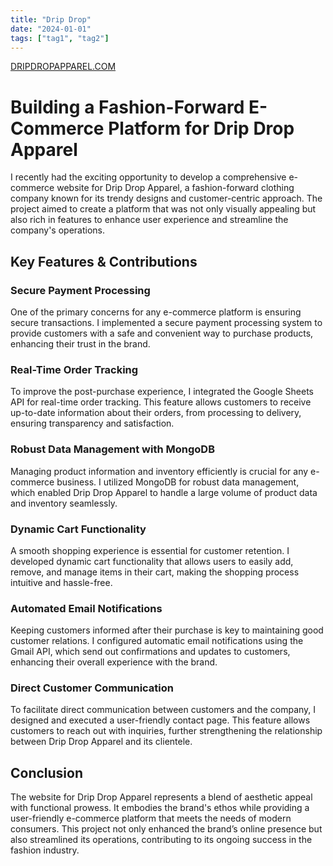 ```yaml
---
title: "Drip Drop"
date: "2024-01-01"
tags: ["tag1", "tag2"]
---
```


<a href="https://dripdropapparel.com" target="_blank">DRIPDROPAPPAREL.COM</a>

# Building a Fashion-Forward E-Commerce Platform for Drip Drop Apparel

I recently had the exciting opportunity to develop a comprehensive e-commerce website for Drip Drop Apparel, a fashion-forward clothing company known for its trendy designs and customer-centric approach. The project aimed to create a platform that was not only visually appealing but also rich in features to enhance user experience and streamline the company's operations.

## Key Features & Contributions

### Secure Payment Processing

One of the primary concerns for any e-commerce platform is ensuring secure transactions. I implemented a secure payment processing system to provide customers with a safe and convenient way to purchase products, enhancing their trust in the brand.

### Real-Time Order Tracking

To improve the post-purchase experience, I integrated the Google Sheets API for real-time order tracking. This feature allows customers to receive up-to-date information about their orders, from processing to delivery, ensuring transparency and satisfaction.

### Robust Data Management with MongoDB

Managing product information and inventory efficiently is crucial for any e-commerce business. I utilized MongoDB for robust data management, which enabled Drip Drop Apparel to handle a large volume of product data and inventory seamlessly.

### Dynamic Cart Functionality

A smooth shopping experience is essential for customer retention. I developed dynamic cart functionality that allows users to easily add, remove, and manage items in their cart, making the shopping process intuitive and hassle-free.

### Automated Email Notifications

Keeping customers informed after their purchase is key to maintaining good customer relations. I configured automatic email notifications using the Gmail API, which send out confirmations and updates to customers, enhancing their overall experience with the brand.

### Direct Customer Communication

To facilitate direct communication between customers and the company, I designed and executed a user-friendly contact page. This feature allows customers to reach out with inquiries, further strengthening the relationship between Drip Drop Apparel and its clientele.

## Conclusion

The website for Drip Drop Apparel represents a blend of aesthetic appeal with functional prowess. It embodies the brand's ethos while providing a user-friendly e-commerce platform that meets the needs of modern consumers. This project not only enhanced the brand’s online presence but also streamlined its operations, contributing to its ongoing success in the fashion industry.




